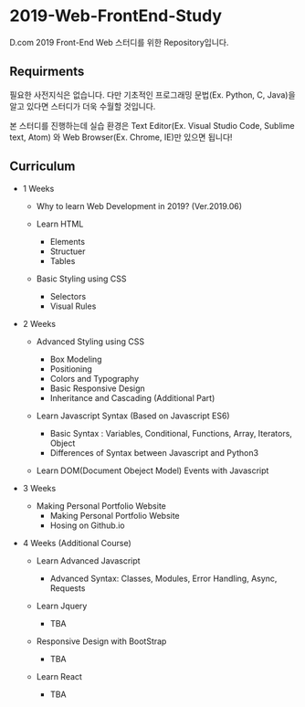 # 2019-Web-FrontEnd-Study
D.com 2019 Front-End Web 스터디를 위한 Repository입니다.

## Requirments
필요한 사전지식은 없습니다. 다만 기초적인 프로그래밍 문법(Ex. Python, C, Java)을 알고 있다면 스터디가 더욱 수월할 것입니다.

본 스터디를 진행하는데 실습 환경은 Text Editor(Ex. Visual Studio Code, Sublime text, Atom) 와 Web Browser(Ex. Chrome, IE)만 있으면 됩니다!

## Curriculum

+ 1 Weeks
  + Why to learn Web Development in 2019? (Ver.2019.06)
  
  + Learn HTML
    + Elements
    + Structuer
    + Tables
    
  + Basic Styling using CSS
    + Selectors
    + Visual Rules
    
+ 2 Weeks
  + Advanced Styling using CSS
    + Box Modeling
    + Positioning 
    + Colors and Typography
    + Basic Responsive Design
    + Inheritance and Cascading (Additional Part)
    
  + Learn Javascript Syntax (Based on Javascript ES6)
    + Basic Syntax : Variables, Conditional, Functions, Array, Iterators, Object
    + Differences of Syntax between Javascript and Python3
    
  + Learn DOM(Document Obeject Model) Events with Javascript
  
+ 3 Weeks
  + Making Personal Portfolio Website
    + Making Personal Portfolio Website
    + Hosing on Github.io
 
+ 4 Weeks (Additional Course)
  + Learn Advanced Javascript
    + Advanced Syntax: Classes, Modules, Error Handling, Async, Requests
    
  + Learn Jquery
    + TBA
    
  + Responsive Design with BootStrap
    + TBA
  + Learn React
    + TBA
    



    
  
    
    
